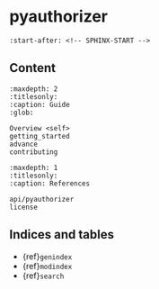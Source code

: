 # pyauthorizer

```{include} ../README.md
:start-after: <!-- SPHINX-START -->
```

## Content

```{toctree}
:maxdepth: 2
:titlesonly:
:caption: Guide
:glob:

Overview <self>
getting_started
advance
contributing
```

<!-- Disable to show when there is no api generation in the docs -->

```{toctree}
:maxdepth: 1
:titlesonly:
:caption: References

api/pyauthorizer
license
```

## Indices and tables

- {ref}`genindex`
- {ref}`modindex`
- {ref}`search`
